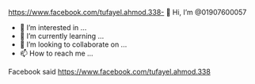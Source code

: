 https://www.facebook.com/tufayel.ahmod.338- 👋 Hi, I’m @01907600057
- 👀 I’m interested in ...
- 🌱 I’m currently learning ...
- 💞️ I’m looking to collaborate on ...
- 📫 How to reach me ...

<!---
01907600057/01907600057 is a ✨ special ✨ repository because its `README.md` (this file) appears on your GitHub profile.
You can click the Preview link to take a look at your changes.
--->
Facebook said 
https://www.facebook.com/tufayel.ahmod.338

